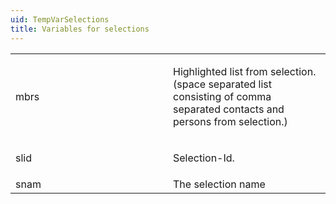 ```yaml
---
uid: TempVarSelections
title: Variables for selections
---
```


<table>
<colgroup>
<col width="50%" />
<col width="50%" />
</colgroup>
<tbody>
<tr class="odd">
<td><p>mbrs</p></td>
<td><p>Highlighted list from selection. (space separated list consisting of comma separated contacts and persons from selection.)</p></td>
</tr>
<tr class="even">
<td><p>slid</p></td>
<td><p>Selection-Id.</p></td>
</tr>
<tr class="odd">
<td>snam</td>
<td>The selection name</td>
</tr>
</tbody>
</table>